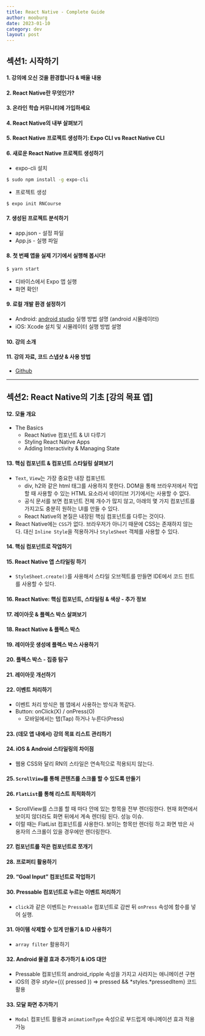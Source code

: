 ```yaml
---
title: React Native - Complete Guide
author: mooburg
date: 2023-01-10
category: dev
layout: post
---
```


## 섹션1: 시작하기
#### 1. 강의에 오신 것을 환경합니다 & 배울 내용
#### 2. React Native란 무엇인가?
#### 3. 온라인 학습 커뮤니티에 가입하세요
#### 4. React Native의 내부 살펴보기
#### 5. React Native 프로젝트 생성하기: Expo CLI vs React Native CLI
#### 6. 새로운 React Native 프로젝트 생성하기
- expo-cli 설치
```bash
$ sudo npm install -g expo-cli
```
- 프로젝트 생성
```bash
$ expo init RNCourse
```  
#### 7. 생성된 프로젝트 분석하기
- app.json - 설정 파일
- App.js - 실행 파일
#### 8. 첫 번째 앱을 실제 기기에서 실행해 봅시다!
```bash
$ yarn start
```
- 디바이스에서 Expo 앱 실행
- 화면 확인!
#### 9. 로컬 개발 환경 설정하기
- Android: [android studio](https://developer.android.com/studio?gclid=Cj0KCQiA1ZGcBhCoARIsAGQ0kkqH8-f8wus-g0ifm-Pgvv37pQnv4VQX25AhEGuNlayKq1_Q3nU2MfIaAlMkEALw_wcB&gclsrc=aw.ds) 실행 방법 설명 (android 시뮬레이터)
- iOS: Xcode 설치 및 시뮬레이터 실행 방법 설명
#### 10. 강의 소개
#### 11. 강의 자료, 코드 스냅샷 & 사용 방법
- [Github](https://github.com/academind/react-native-practical-guide-code)

---  
## 섹션2: React Native의 기초 [강의 목표 앱]
#### 12. 모듈 개요
- The Basics
  - React Native 컴포넌트 & UI 다루기
  - Styling React Native Apps
  - Adding Interactivity & Managing State

#### 13. 핵심 컴포넌트 & 컴포넌트 스타일링 살펴보기
- `Text`, `View`는 가장 중요한 내장 컴포넌트
  - div, h2와 같은 html 태그를 사용하지 못한다. DOM을 통해 브라우저에서 작업할 때 사용할 수 있는 HTML 요소라서 네이티브 기기에서는 사용할 수 없다.
  - 공식 문서를 보면 컴포넌트 전체 개수가 많지 않고, 아래의 몇 가지 컴포넌트를 가지고도 충분히 원하는 UI를 만들 수 있다.
  - React Native의 본질은 내장된 핵심 컴포넌트를 다루는 것이다.
- React Native에는 `CSS`가 없다. 브라우저가 아니기 때문에 CSS는 존재하지 않는다. 대신 `Inline Style`을 적용하거나 `StyleSheet` 객체를 사용할 수 있다.

#### 14. 핵심 컴포넌트로 작업하기
#### 15. React Native 앱 스타일링 하기
- `StyleSheet.create()`를 사용해서 스타일 오브젝트를 만들면 IDE에서 코드 힌트를 사용할 수 있다.

#### 16. React Native: 핵심 컴포넌트, 스타일링 & 색상 - 추가 정보
#### 17. 레이아웃 & 플렉스 박스 살펴보기
#### 18. React Native & 플렉스 박스
#### 19. 레이아웃 생성에 플렉스 박스 사용하기
#### 20. 플렉스 박스 - 집중 탐구
#### 21. 레이아웃 개선하기
#### 22. 이벤트 처리하기
- 이벤트 처리 방식은 웹 앱에서 사용하는 방식과 똑같다.
- Button: onClick(X) / onPress(O)
  - 모바일에서는 탭(Tap) 하거나 누른다(Press)  
#### 23. (데모 앱 내에서) 강의 목표 리스트 관리하기  
#### 24. iOS & Android 스타일링의 차이점  
- 웹용 CSS와 달리 RN의 스타일은 연속적으로 적용되지 않는다.  
#### 25. `ScrollView`를 통해 콘텐츠를 스크롤 할 수 있도록 만들기  
#### 26. `FlatList`를 통해 리스트 최적화하기  
- ScrollView를 스크롤 할 때 마다 안에 있는 항목을 전부 렌더링한다. 현재 화면에서 보이지 않더라도 화면 뒤에서 계속 렌더링 된다. 성능 이슈.  
- 이럴 때는 FlatList 컴포넌트를 사용한다. 보이는 항목만 렌더링 하고 화면 밖은 사용자의 스크롤이 있을 경우에만 렌더링한다.  
#### 27. 컴포넌트를 작은 컴포넌트로 쪼개기  
#### 28. 프로퍼티 활용하기  
#### 29. “Goal Input” 컴포넌트로 작업하기  
#### 30. Pressable 컴포넌트로 누르는 이벤트 처리하기  
- `click`과 같은 이벤트는 `Pressable` 컴포넌트로 감싼 뒤 `onPress` 속성에 함수를 넣어 실행.  
#### 31. 아이템 삭제할 수 있게 만들기 & ID 사용하기
- `array filter` 활용하기  
#### 32. Android 물결 효과 추가하기 & iOS 대안
- Pressable 컴포넌트의 android_ripple 속성을 가지고 사라지는 애니메이션 구현  
- iOS의 경우 *style*={({ pressed }) => pressed && *styles.*pressedItem} 코드 활용  
#### 33. 모달 화면 추가하기
- `Modal` 컴포넌트 활용과 `animationType` 속성으로 부드럽게 애니메이션 효과 적용 가능
